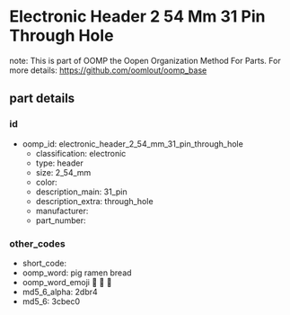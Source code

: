 # Electronic Header 2 54 Mm 31 Pin Through Hole  

note: This is part of OOMP the Oopen Organization Method For Parts. For more details: https://github.com/oomlout/oomp_base

##  part details





### id
* oomp_id: electronic_header_2_54_mm_31_pin_through_hole
  * classification: electronic
  * type: header
  * size: 2_54_mm
  * color: 
  * description_main: 31_pin
  * description_extra: through_hole
  * manufacturer: 
  * part_number: 

### other_codes
* short_code: 
* oomp_word: pig ramen bread
* oomp_word_emoji :pig: :ramen: :bread:
* md5_6_alpha: 2dbr4
* md5_6: 3cbec0